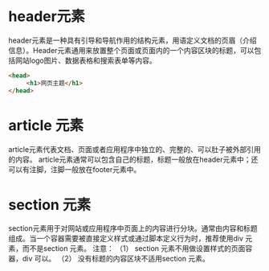 # header元素 #
header元素是一种具有引导和导航作用的结构元素，用语定义文档的页眉（介绍信息）。Header元素通用来放置整个页面或页面内的一个内容区块的标题，可以包括网站logo图片、数据表格和搜索表单等内容。
``` html
<head>
     <h1>网页主题</h1>
</head>
```
# article 元素
article元素代表文档、页面或者应用程序中独立的、完整的、可以肚子被外部引用的内容。
article元素通常可以包含自己的标题，标题一般放在header元素中；还可以有注脚，注脚一般放在footer元素中。

# section 元素
section元素用于对网站或应用程序中页面上的内容进行分块。通常由内容和标题组成。当一个容器需要被直接定义样式或通过脚本定义行为时，推荐使用div 元素，而不是section 元素。
注意：
（1）	section 元素不用做设置样式的页面容器，div 可以。
（2）	没有标题的内容区块不适用section 元素。
